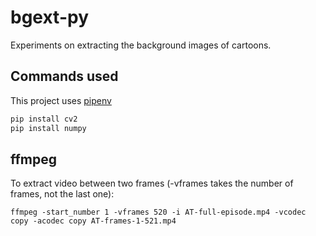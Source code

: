 # bgext-py

Experiments on extracting the background images of cartoons.

## Commands used

This project uses [pipenv](http://docs.python-guide.org/en/latest/dev/virtualenvs/)
```sh
pip install cv2
pip install numpy
```

## ffmpeg

To extract video between two frames (-vframes takes the number of frames, not the last one):

```
ffmpeg -start_number 1 -vframes 520 -i AT-full-episode.mp4 -vcodec copy -acodec copy AT-frames-1-521.mp4
```
